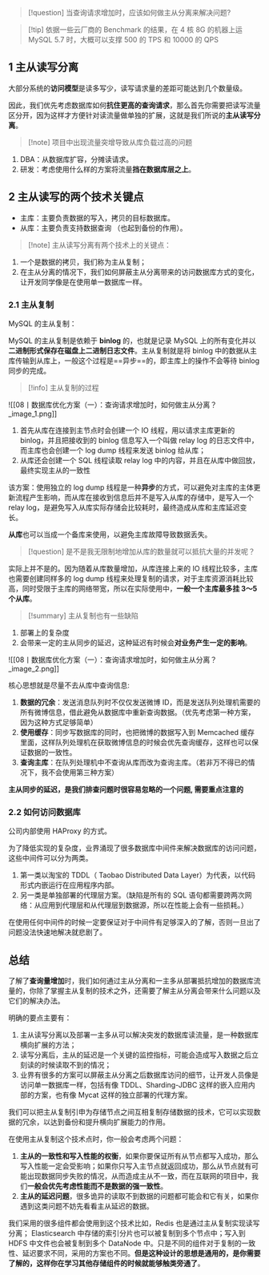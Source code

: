 > [!question] 当查询请求增加时，应该如何做主从分离来解决问题?

> [!tip] 依据一些云厂商的 Benchmark 的结果，在 4 核 8G 的机器上运 MySQL 5.7 时，大概可以支撑 500 的 TPS 和 10000 的 QPS

## 1 主从读写分离

大部分系统的**访问模型**是读多写少，读写请求量的差距可能达到几个数量级。

因此，我们优先考虑数据库如何**抗住更高的查询请求**，那么首先你需要把读写流量区分开，因为这样才方便针对读流量做单独的扩展，这就是我们所说的**主从读写分离**。

> [!note]  项目中出现流量突增导致从库负载过高的问题

1. DBA：从数据库扩容，分摊读请求。
2. 研发：考虑使用什么样的方案将流量**挡在数据库层之上**。

## 2 主从读写的两个技术关键点

- 主库：主要负责数据的写入，拷贝的目标数据库。
- 从库：主要负责支持数据查询 （也起到备份的作用）。

> [!note]  主从读写分离有两个技术上的关键点：

1. 一个是数据的拷贝，我们称为主从复制；
2. 在主从分离的情况下，我们如何屏蔽主从分离带来的访问数据库方式的变化，让开发同学像是在使用单一数据库一样。

### 2.1 主从复制

MySQL 的主从复制：

MySQL 的主从复制是依赖于 **binlog** 的，也就是记录 MySQL 上的所有变化并以**二进制形式保存在磁盘上二进制日志文件**。主从复制就是将 binlog 中的数据从主库传输到从库上，一般这个过程是==异步==的，即主库上的操作不会等待 binlog 同步的完成。

> [!info] 主从复制的过程

![[08丨数据库优化方案（一）：查询请求增加时，如何做主从分离？_image_1.png]]

1. 首先从库在连接到主节点时会创建一个 IO 线程，用以请求主库更新的 binlog，并且把接收到的 binlog 信息写入一个叫做 relay log 的日志文件中，而主库也会创建一个 log dump 线程来发送 binlog 给从库；
2. 从库还会创建一个 SQL 线程读取 relay log 中的内容，并且在从库中做回放，最终实现主从的一致性

该方案：使用独立的 log dump 线程是一种**异步**的方式，可以避免对主库的主体更新流程产生影响，而从库在接收到信息后并不是写入从库的存储中，是写入一个 relay log，是避免写入从库实际存储会比较耗时，最终造成从库和主库延迟变长。

**从库**也可以当成一个备库来使用，以避免主库故障导致数据丢失。

> [!question] 是不是我无限制地增加从库的数量就可以抵抗大量的并发呢？

实际上并不是的。因为随着从库数量增加，从库连接上来的 IO 线程比较多，主库也需要创建同样多的 log dump 线程来处理复制的请求，对于主库资源消耗比较高，同时受限于主库的网络带宽，所以在实际使用中，**一般一个主库最多挂 3～5 个从库**。

> [!summary] 主从复制也有一些缺陷

1. 部署上的复杂度
2. 会带来一定的主从同步的延迟，这种延迟有时候会**对业务产生一定的影响**。

![[08丨数据库优化方案（一）：查询请求增加时，如何做主从分离？_image_2.png]]

核心思想就是尽量不去从库中查询信息:

1. **数据的冗余**：发送消息队列时不仅仅发送微博 ID，而是发送队列处理机需要的所有微博信息，借此避免从数据库中重新查询数据。（优先考虑第一种方案，因为这种方式足够简单）
2. **使用缓存**：同步写数据库的同时，也把微博的数据写入到 Memcached 缓存里面，这样队列处理机在获取微博信息的时候会优先查询缓存，这样也可以保证数据的一致性。
3. **查询主库**：在队列处理机中不查询从库而改为查询主库。（若非万不得已的情况下，我不会使用第三种方案）

**主从同步的延迟，是我们排查问题时很容易忽略的一个问题, 需要重点注意的**

### 2.2 如何访问数据库

公司内部使用 HAProxy 的方式。

为了降低实现的复杂度，业界涌现了很多数据库中间件来解决数据库的访问问题，这些中间件可以分为两类。

1. 第一类以淘宝的 TDDL（ Taobao Distributed Data Layer）为代表，以代码形式内嵌运行在应用程序内部。
2. 另一类是单独部署的代理层方案。（缺陷是所有的 SQL 语句都需要跨两次网络：从应用到代理层和从代理层到数据源，所以在性能上会有一些损耗。）

在使用任何中间件的时候一定要保证对于中间件有足够深入的了解，否则一旦出了问题没法快速地解决就悲剧了。

## 总结

了解了**查询量增加**时，我们如何通过主从分离和一主多从部署抵抗增加的数据库流量的，你除了掌握主从复制的技术之外，还需要了解主从分离会带来什么问题以及它们的解决办法。

明确的要点主要有：

1. 主从读写分离以及部署一主多从可以解决突发的数据库读流量，是一种数据库横向扩展的方法；
2. 读写分离后，主从的延迟是一个关键的监控指标，可能会造成写入数据之后立刻读的时候读取不到的情况；
3. 业界有很多的方案可以屏蔽主从分离之后数据库访问的细节，让开发人员像是访问单一数据库一样，包括有像 TDDL、Sharding-JDBC 这样的嵌入应用内部的方案，也有像 Mycat 这样的独立部署的代理方案。

我们可以把主从复制引申为存储节点之间互相复制存储数据的技术，它可以实现数据的冗余，以达到备份和提升横向扩展能力的作用。

在使用主从复制这个技术点时，你一般会考虑两个问题：

1. **主从的一致性和写入性能的权衡**，如果你要保证所有从节点都写入成功，那么写入性能一定会受影响；如果你只写入主节点就返回成功，那么从节点就有可能出现数据同步失败的情况，从而造成主从不一致，而在互联网的项目中，我们**一般会优先考虑性能而不是数据的强一致性**。
2. **主从的延迟问题**，很多诡异的读取不到数据的问题都可能会和它有关，如果你遇到这类问题不妨先看看主从延迟的数据。

我们采用的很多组件都会使用到这个技术比如，Redis 也是通过主从复制实现读写分离； Elasticsearch 中存储的索引分片也可以被复制到多个节点中；写入到 HDFS 中文件也会被复制到多个 DataNode 中。只是不同的组件对于复制的一致性、延迟要求不同，采用的方案也不同。**但是这种设计的思想是通用的，是你需要了解的，这样你在学习其他存储组件的时候就能够触类旁通了**。
